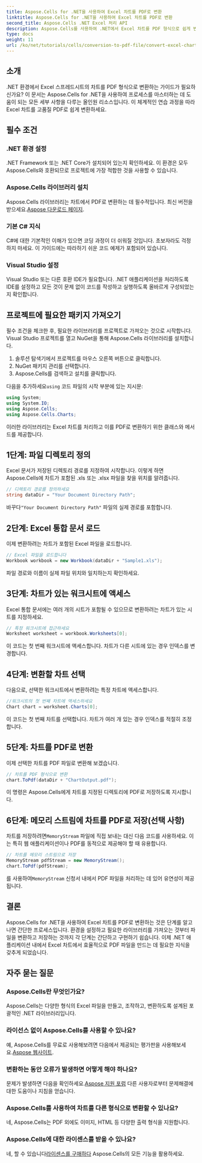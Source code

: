 ```yaml
---
title: Aspose.Cells for .NET을 사용하여 Excel 차트를 PDF로 변환
linktitle: Aspose.Cells for .NET을 사용하여 Excel 차트를 PDF로 변환
second_title: Aspose.Cells .NET Excel 처리 API
description: Aspose.Cells를 사용하여 .NET에서 Excel 차트를 PDF 형식으로 쉽게 변환하는 방법을 알아보세요. 단계별 가이드에는 필수 조건, 설정, 코드 샘플 및 FAQ가 포함되어 있습니다.
type: docs
weight: 11
url: /ko/net/tutorials/cells/conversion-to-pdf-file/convert-excel-charts-to-pdf/
---
```

## 소개

.NET 환경에서 Excel 스프레드시트의 차트를 PDF 형식으로 변환하는 가이드가 필요하신가요? 이 문서는 Aspose.Cells for .NET을 사용하여 프로세스를 마스터하는 데 도움이 되는 모든 세부 사항을 다루는 올인원 리소스입니다. 이 체계적인 연습 과정을 따라 Excel 차트를 고품질 PDF로 쉽게 변환하세요.

## 필수 조건

### .NET 환경 설정
.NET Framework 또는 .NET Core가 설치되어 있는지 확인하세요. 이 환경은 모두 Aspose.Cells와 호환되므로 프로젝트에 가장 적합한 것을 사용할 수 있습니다.

### Aspose.Cells 라이브러리 설치
Aspose.Cells 라이브러리는 차트에서 PDF로 변환하는 데 필수적입니다. 최신 버전을 받으세요.[Aspose 다운로드 페이지](https://releases.aspose.com/cells/net/).

### 기본 C# 지식
C#에 대한 기본적인 이해가 있으면 코딩 과정이 더 쉬워질 것입니다. 초보자라도 걱정하지 마세요. 이 가이드에는 따라하기 쉬운 코드 예제가 포함되어 있습니다.

### Visual Studio 설정
Visual Studio 또는 다른 호환 IDE가 필요합니다. .NET 애플리케이션을 처리하도록 IDE를 설정하고 모든 것이 문제 없이 코드를 작성하고 실행하도록 올바르게 구성되었는지 확인합니다.

## 프로젝트에 필요한 패키지 가져오기

필수 조건을 체크한 후, 필요한 라이브러리를 프로젝트로 가져오는 것으로 시작합니다. Visual Studio 프로젝트를 열고 NuGet을 통해 Aspose.Cells 라이브러리를 설치합니다.

1. 솔루션 탐색기에서 프로젝트를 마우스 오른쪽 버튼으로 클릭합니다.
2. NuGet 패키지 관리를 선택합니다.
3. Aspose.Cells를 검색하고 설치를 클릭합니다.

 다음을 추가하세요`using` 코드 파일의 시작 부분에 있는 지시문:

```csharp
using System;
using System.IO;
using Aspose.Cells;
using Aspose.Cells.Charts;
```

이러한 라이브러리는 Excel 차트를 처리하고 이를 PDF로 변환하기 위한 클래스와 메서드를 제공합니다.

## 1단계: 파일 디렉토리 정의

Excel 문서가 저장된 디렉토리 경로를 지정하여 시작합니다. 이렇게 하면 Aspose.Cells에 차트가 포함된 .xls 또는 .xlsx 파일을 찾을 위치를 알려줍니다.

```csharp
// 디렉토리 경로를 정의하세요
string dataDir = "Your Document Directory Path";
```

 바꾸다`"Your Document Directory Path"` 파일의 실제 경로를 포함합니다.

## 2단계: Excel 통합 문서 로드

이제 변환하려는 차트가 포함된 Excel 파일을 로드합니다.

```csharp
// Excel 파일을 로드합니다
Workbook workbook = new Workbook(dataDir + "Sample1.xls");
```

파일 경로와 이름이 실제 파일 위치와 일치하는지 확인하세요.

## 3단계: 차트가 있는 워크시트에 액세스

Excel 통합 문서에는 여러 개의 시트가 포함될 수 있으므로 변환하려는 차트가 있는 시트를 지정하세요.

```csharp
// 특정 워크시트에 접근하세요
Worksheet worksheet = workbook.Worksheets[0];
```

이 코드는 첫 번째 워크시트에 액세스합니다. 차트가 다른 시트에 있는 경우 인덱스를 변경합니다.

## 4단계: 변환할 차트 선택

다음으로, 선택한 워크시트에서 변환하려는 특정 차트에 액세스합니다.

```csharp
//워크시트의 첫 번째 차트에 액세스하세요
Chart chart = worksheet.Charts[0];
```

이 코드는 첫 번째 차트를 선택합니다. 차트가 여러 개 있는 경우 인덱스를 적절히 조정합니다.

## 5단계: 차트를 PDF로 변환

이제 선택한 차트를 PDF 파일로 변환해 보겠습니다.

```csharp
// 차트를 PDF 형식으로 변환
chart.ToPdf(dataDir + "ChartOutput.pdf");
```

이 명령은 Aspose.Cells에게 차트를 지정된 디렉토리에 PDF로 저장하도록 지시합니다.

## 6단계: 메모리 스트림에 차트를 PDF로 저장(선택 사항)

 차트를 저장하려면`MemoryStream` 파일에 직접 보내는 대신 다음 코드를 사용하세요. 이는 특히 웹 애플리케이션이나 PDF를 동적으로 제공해야 할 때 유용합니다.

```csharp
// 차트를 메모리 스트림으로 저장
MemoryStream pdfStream = new MemoryStream();
chart.ToPdf(pdfStream);
```

 를 사용하여`MemoryStream` 신청서 내에서 PDF 파일을 처리하는 데 있어 유연성이 제공됩니다.

## 결론

Aspose.Cells for .NET을 사용하여 Excel 차트를 PDF로 변환하는 것은 단계를 알고 나면 간단한 프로세스입니다. 환경을 설정하고 필요한 라이브러리를 가져오는 것부터 파일을 변환하고 저장하는 것까지 각 단계는 간단하고 구현하기 쉽습니다. 이제 .NET 애플리케이션 내에서 Excel 차트에서 효율적으로 PDF 파일을 만드는 데 필요한 지식을 갖추게 되었습니다.

## 자주 묻는 질문

### Aspose.Cells란 무엇인가요?

Aspose.Cells는 다양한 형식의 Excel 파일을 만들고, 조작하고, 변환하도록 설계된 포괄적인 .NET 라이브러리입니다.

### 라이선스 없이 Aspose.Cells를 사용할 수 있나요?

 예, Aspose.Cells를 무료로 사용해보려면 다음에서 제공되는 평가판을 사용해보세요.[Aspose 웹사이트](https://releases.aspose.com/cells/net/).

### 변환하는 동안 오류가 발생하면 어떻게 해야 하나요?

 문제가 발생하면 다음을 확인하세요.[Aspose 지원 포럼](https://forum.aspose.com/c/cells/9) 다른 사용자로부터 문제해결에 대한 도움이나 지침을 얻습니다.

### Aspose.Cells를 사용하여 차트를 다른 형식으로 변환할 수 있나요?

네, Aspose.Cells는 PDF 외에도 이미지, HTML 등 다양한 출력 형식을 지원합니다.

### Aspose.Cells에 대한 라이센스를 받을 수 있나요?

 네, 할 수 있습니다[라이센스를 구매하다](https://purchase.conholdate.com/buy) Aspose.Cells의 모든 기능을 활용하세요.